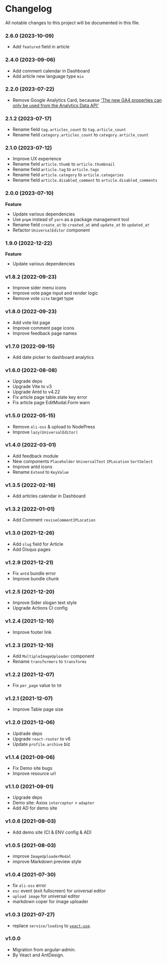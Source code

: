 # Changelog

All notable changes to this project will be documented in this file.

### 2.6.0 (2023-10-09)

- Add `featured` field in article

### 2.4.0 (2023-09-06)

- Add comment calendar in Dashboard
- Add article new language type `mix`

### 2.2.0 (2023-07-22)

- Remove Google Analytics Card, becauese ['The new GA4 properties can only be used from the Analytics Data API'](https://stackoverflow.com/questions/64571852/does-the-google-analytics-embed-api-support-the-new-ga4-properties)

### 2.1.2 (2023-07-17)

- Rename field `tag.articles_count` to `tag.article_count`
- Rename field `category.articles_count` to `category.article_count`

### 2.1.0 (2023-07-12)

- Improve UX experience
- Rename field `article.thumb` to `article.thumbnail`
- Rename field `article.tag` to `article.tags`
- Rename field `article.category` to `article.categories`
- Rename field `article.disabled_comment` to `article.disabled_comments`

### 2.0.0 (2023-07-10)

**Feature**

- Update various dependencies
- Use `pnpm` instead of `yarn` as a package management tool
- Rename field `create_at` to `created_at` and `update_at` to `updated_at`
- Refactor `UniversalEditor` component

### 1.9.0 (2022-12-22)

**Feature**

- Update various dependencies

### v1.8.2 (2022-09-23)

- Improve sider menu icons
- Improve vote page input and render logic
- Remove vote `site` target type

### v1.8.0 (2022-09-23)

- Add vote list page
- Improve comment page icons
- Improve feedback page names

### v1.7.0 (2022-09-15)

- Add date picker to dashboard analytics

### v1.6.0 (2022-08-08)

- Upgrade deps
- Upgrade Vite to v3
- Upgrade Antd to v4.22
- Fix article page table.state key error
- Fix article page EditModal.Form warn

### v1.5.0 (2022-05-15)

- Remove `ali-oss` & upload to NodePress
- Improve `lazy(UniversalEditor)`

### v1.4.0 (2022-03-01)

- Add feedback module
- New components `Placeholder` `UniversalText` `IPLocation` `SortSelect`
- Improve antd icons
- Rename `Extend` to `KeyValue`

### v1.3.5 (2022-02-16)

- Add articles calendar in Dashboard

### v1.3.2 (2022-01-01)

- Add Comment `reviseCommentIPLocation`

### v1.3.0 (2021-12-26)

- Add `slug` field for Article
- Add Disqus pages

### v1.2.9 (2021-12-21)

- Fix `antd` bundle error
- Improve bundle chunk

### v1.2.5 (2021-12-20)

- Improve Sider slogan text style
- Upgrade Actions CI config

### v1.2.4 (2021-12-10)

- Improve footer link

### v1.2.3 (2021-12-10)

- Add `MultipleImageUploader` component
- Rename `transformers` to `transforms`

### v1.2.2 (2021-12-07)

- Fix `per_page` value to `50`

### v1.2.1 (2021-12-07)

- Improve Table page size

### v1.2.0 (2021-12-06)

- Updrade deps
- Upgrade `react-router` to v6
- Update `profile.archive` biz

### v1.1.4 (2021-09-06)

- Fix Demo site bugs
- Improve resource url

### v1.1.0 (2021-09-01)

- Upgrade deps
- Demo site: Axios `interceptor` > `adapter`
- Add AD for demo site

### v1.0.6 (2021-08-03)

- Add demo site (CI & ENV config & AD)

### v1.0.5 (2021-08-03)

- improve `ImageUploaderModal`
- improve Markdown preview style

### v1.0.4 (2021-07-30)

- fix `ali-oss` error
- `esc` event (exit fullscreen) for universal editor
- `upload image` for universal editor
- markdown coper for image uploader

### v1.0.3 (2021-07-27)

- replace `service/loading` to [`veact-use`](https://github.com/veactjs/veact-use).

### v1.0.0

- Migration from angular-admin.
- By Veact and AntDesign.
